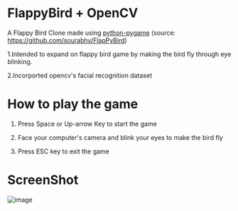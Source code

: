 FlappyBird + OpenCV
===============

A Flappy Bird Clone made using [python-pygame][pygame] (source: https://github.com/sourabhv/FlapPyBird)

1.Intended to expand on flappy bird game by making the bird fly through eye blinking.

2.Incorported opencv's facial recognition dataset 

How to play the game
===============

1. Press Space or Up-arrow Key to start the game

2. Face your computer's camera and blink your eyes to make the bird fly

3. Press ESC key to exit the game

ScreenShot
===============

![image](https://user-images.githubusercontent.com/42976623/61191969-0ac54c00-a6e3-11e9-9f32-7cfeaff25a7e.png)

[pygame]: http://www.pygame.org
[pipenv]: https://pipenv.readthedocs.io/en/latest/

